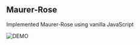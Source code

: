 ## Maurer-Rose
Implemented Maurer-Rose using vanilla JavaScript

![DEMO](https://user-images.githubusercontent.com/17526871/88058658-655c7800-cb81-11ea-8127-dc9acf1b000d.png)
